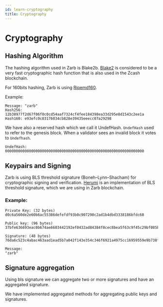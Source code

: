 ```yaml
---
id: learn-cryptography
title: Cryptography
---
```


# Cryptography

## Hashing Algorithm

The hashing algorithm used in Zarb is Blake2b. [Blake2](https://www.blake2.net/) is considered to be a very fast cryptographic
hash function that is also used in the Zcash blockchain.

For 160bits hashing, Zarb is using [Ripemd160](https://en.wikipedia.org/wiki/RIPEMD).

Example:

```
Message: "zarb"
Hash256: 12b38977f2d67f06f0c0cd54aaf7324cf4fee184398ea33d295e8d1543c2ee1a
Hash160: e93efc0c83176034cb828e39435eeecc07a29298
```

We have also a reserved hash which we call it UndefHash. `UndefHash` used to refer to the genesis
block. When a validator sees an invalid block it votes to `Undefhash`.

```
UndefHash: 0000000000000000000000000000000000000000000000000000000000000000
```

## Keypairs and Signing

Zarb is using BLS threshold signature (Boneh–Lynn–Shacham) for cryptographic signing and
verification. [Herumi](https://github.com/herumi/bls) is an implementation of BLS threshold
signature, which we are using in Zarb blockchain.

### Example:

```
Private Key: (32 bytes)
d0c6a560de2e60b6ac55386defefdf93b0c907290c2ad1b4dbd3338186bfdc68

Public key: (96 bytes)
37bfe636693eac0b674ae6603442192ef0432ad84384f0cec8bea5f63c9f45c29bf085b8b9b7f069ae873ccefe61a50a59ad3fefd729af5d63e9cb2325a8f064ab2514b3f846dbfded53234800603a9e752422ad48b99f835bcd95df945aac93

Signature: (48 bytes)
76da6c523c4abac463aad1ead5b7a042f143e354c346f6921a4975cc16959559e9b738fa197ab4df123f580a553b1596

Message:
"zarb"
```

## Signature aggregation

Using bls signature we can aggregate two or more signatures and have an aggregated signature.

We have implemented aggregated methods for aggregating public keys and signatures.
